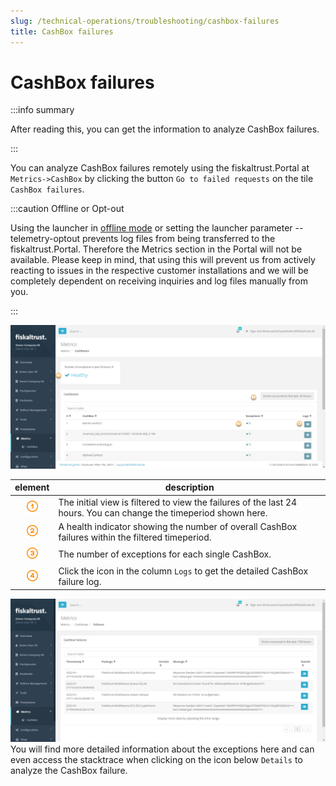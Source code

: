```yaml
---
slug: /technical-operations/troubleshooting/cashbox-failures
title: CashBox failures
---
```

# CashBox failures

:::info summary

After reading this, you can get the information to analyze CashBox failures.

:::

You can analyze CashBox failures remotely using the fiskaltrust.Portal at `Metrics->CashBox` by clicking the button `Go to failed requests` on the tile `CashBox failures`.

:::caution Offline or Opt-out

Using the launcher in [offline mode](../troubleshooting/network-troubleshooting.md#verifying-online-mode) or setting the launcher parameter --telemetry-optout prevents log files from being transferred to the fiskaltrust.Portal. Therefore the Metrics section in the Portal will not be available.
Please keep in mind, that using this will prevent us from actively reacting to issues in the respective customer installations and we will be completely dependent on receiving inquiries and log files manually from you.

:::

![CashBox Failures ](./images/cashbox-failures.png)

| element | description                                                                                                                |
|:----------------------:|-------------------------------------------------------------------------------------------------------------------------------------|
|![Number 1](../../images/numbers/circle-1o.png) |The initial view is filtered to view the failures of the last 24 hours. You can change the timeperiod shown here.  |
|![Number 2](../../images/numbers/circle-2o.png) |A health indicator showing the number of overall CashBox failures within the filtered timeperiod. |
|![Number 3](../../images/numbers/circle-3o.png) |The number of exceptions for each single CashBox. |
|![Number 4](../../images/numbers/circle-4o.png) |Click the icon in the column `Logs` to get the detailed CashBox failure log. |

![CashBox Failure Log ](./images/cashbox-failure-log.png)
You will find more detailed information about the exceptions here and can even access the stacktrace when clicking on the icon below `Details` to analyze the CashBox failure.


